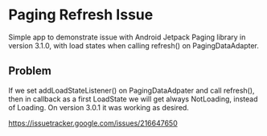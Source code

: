 # Paging Refresh Issue
Simple app to demonstrate issue with Android Jetpack Paging library in version 3.1.0, with load states when calling refresh() on PagingDataAdapter.

## Problem
If we set addLoadStateListener() on PagingDataAdpater and call refresh(), then in callback as a first LoadState we will get always NotLoading, instead of Loading. On version 3.0.1 it was working as desired.

https://issuetracker.google.com/issues/216647650
